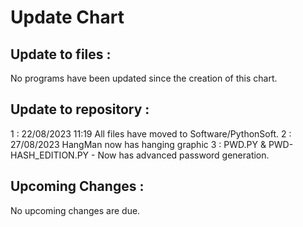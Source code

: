 # Update Chart
## Update to files : 

No programs have been updated since the creation of this chart.

## Update to repository :

1 : 22/08/2023 11:19 All files have moved to Software/PythonSoft.
2 : 27/08/2023 HangMan now has hanging graphic
3 : PWD.PY & PWD-HASH_EDITION.PY - Now has advanced password generation.

## Upcoming Changes : 

No upcoming changes are due.
